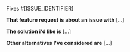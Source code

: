 Fixes #[ISSUE_IDENTIFIER]

**That feature request is about an issue with** [...]

**The solution i'd like is** [...]

**Other alternatives I've considered are** [...]
